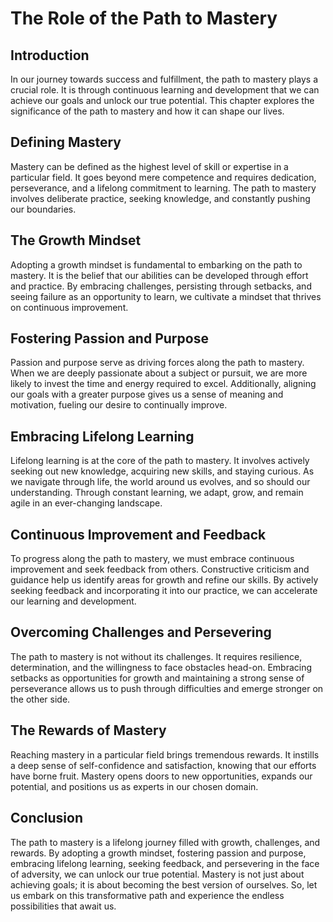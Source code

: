 The Role of the Path to Mastery
==========================================

Introduction
------------

In our journey towards success and fulfillment, the path to mastery plays a crucial role. It is through continuous learning and development that we can achieve our goals and unlock our true potential. This chapter explores the significance of the path to mastery and how it can shape our lives.

Defining Mastery
----------------

Mastery can be defined as the highest level of skill or expertise in a particular field. It goes beyond mere competence and requires dedication, perseverance, and a lifelong commitment to learning. The path to mastery involves deliberate practice, seeking knowledge, and constantly pushing our boundaries.

The Growth Mindset
------------------

Adopting a growth mindset is fundamental to embarking on the path to mastery. It is the belief that our abilities can be developed through effort and practice. By embracing challenges, persisting through setbacks, and seeing failure as an opportunity to learn, we cultivate a mindset that thrives on continuous improvement.

Fostering Passion and Purpose
-----------------------------

Passion and purpose serve as driving forces along the path to mastery. When we are deeply passionate about a subject or pursuit, we are more likely to invest the time and energy required to excel. Additionally, aligning our goals with a greater purpose gives us a sense of meaning and motivation, fueling our desire to continually improve.

Embracing Lifelong Learning
---------------------------

Lifelong learning is at the core of the path to mastery. It involves actively seeking out new knowledge, acquiring new skills, and staying curious. As we navigate through life, the world around us evolves, and so should our understanding. Through constant learning, we adapt, grow, and remain agile in an ever-changing landscape.

Continuous Improvement and Feedback
-----------------------------------

To progress along the path to mastery, we must embrace continuous improvement and seek feedback from others. Constructive criticism and guidance help us identify areas for growth and refine our skills. By actively seeking feedback and incorporating it into our practice, we can accelerate our learning and development.

Overcoming Challenges and Persevering
-------------------------------------

The path to mastery is not without its challenges. It requires resilience, determination, and the willingness to face obstacles head-on. Embracing setbacks as opportunities for growth and maintaining a strong sense of perseverance allows us to push through difficulties and emerge stronger on the other side.

The Rewards of Mastery
----------------------

Reaching mastery in a particular field brings tremendous rewards. It instills a deep sense of self-confidence and satisfaction, knowing that our efforts have borne fruit. Mastery opens doors to new opportunities, expands our potential, and positions us as experts in our chosen domain.

Conclusion
----------

The path to mastery is a lifelong journey filled with growth, challenges, and rewards. By adopting a growth mindset, fostering passion and purpose, embracing lifelong learning, seeking feedback, and persevering in the face of adversity, we can unlock our true potential. Mastery is not just about achieving goals; it is about becoming the best version of ourselves. So, let us embark on this transformative path and experience the endless possibilities that await us.

